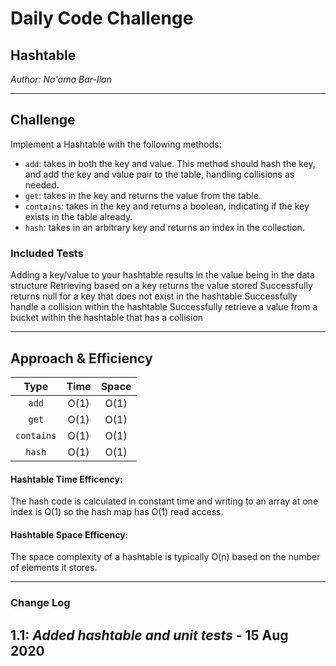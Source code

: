 # Daily Code Challenge

## Hashtable
*Author: Na'ama Bar-Ilan*

---

## Challenge

Implement a Hashtable with the following methods:

* `add`: takes in both the key and value. This method should hash the key, and add the key and value pair to the table, handling collisions as needed.
* `get`: takes in the key and returns the value from the table.
* `contains`: takes in the key and returns a boolean, indicating if the key exists in the table already.
* `hash`: takes in an arbitrary key and returns an index in the collection.

### Included Tests

Adding a key/value to your hashtable results in the value being in the data structure
Retrieving based on a key returns the value stored
Successfully returns null for a key that does not exist in the hashtable
Successfully handle a collision within the hashtable
Successfully retrieve a value from a bucket within the hashtable that has a collision

---

## Approach & Efficiency


| Type | Time | Space |
| :-----------: | :-----------: | :-----------: |
| `add` | O(1) | O(1) |
| `get` | O(1) | O(1) |
| `contains` | O(1) | O(1) |
| `hash` | O(1) | O(1) |

#### Hashtable Time Efficency: 
The hash code is calculated in constant time and writing to an array at one index is O(1) so the hash map has O(1) read access. 

#### Hashtable Space Efficency: 
The space complexity of a hashtable is typically O(n) based on the number of elements it stores.

----

### Change Log

1.1: *Added hashtable and unit tests* - 15 Aug 2020
---

